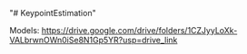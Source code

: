 "# KeypointEstimation" 

Models: https://drive.google.com/drive/folders/1CZJyyLoXk-VALbrwnOWn0iSe8N1Gp5YR?usp=drive_link